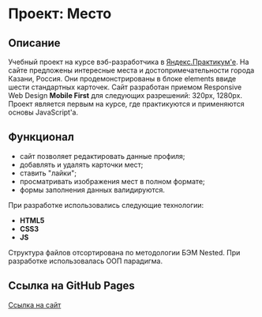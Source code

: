 # Проект: Место

## Описание
Учебный проект на курсе вэб-разработчика в [Яндекс.Практикум'е](https://practicum.yandex.ru/profile/web/). На сайте предложены интересные места и достопримечательности города Казани, Россия. Они продемонстрированы в блоке elements ввиде шести стандартных карточек. Сайт разработан приемом Responsive Web Design **Mobile First** для следующих разрешений: 320px, 1280px. Проект является первым на курсе, где практикуются и применяются основы JavaScript'а.

## Функционал
* сайт позволяет редактировать данные профиля;
* добавлять и удалять карточки мест;
* ставить "лайки";
* просматривать изображения мест в полном формате;
* формы заполнения данных валидируются.

При разработке использовались следующие технологии:
* **HTML5**
* **CSS3**
* **JS**

Структура файлов отсортирована по методологии БЭМ Nested. При разработке использовалась ООП парадигма.

## Ссылка на GitHub Pages
[Ссылка на сайт](https://chardanilakhmetgaliev.github.io/mesto/)
